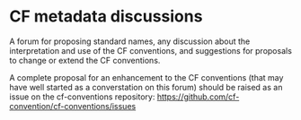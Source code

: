 # CF metadata discussions
A forum for proposing standard names, any discussion about the interpretation and use of the CF conventions, and suggestions for proposals to change or extend the CF conventions.

A complete proposal for an enhancement to the CF conventions (that may have well started as a converstation on this forum) should be raised as an issue on the cf-conventions repository: https://github.com/cf-convention/cf-conventions/issues
